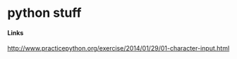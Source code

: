 # python stuff

#### Links
http://www.practicepython.org/exercise/2014/01/29/01-character-input.html
